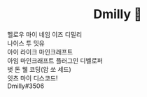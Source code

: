 # <div align=center>Dmilly 👋</div>

헬로우 마이 네임 이즈 디밀리  
나이스 투 밋유  
아이 라이크 마인크래프트  
아임 마인크래프트 플러그인 디벨로퍼  
벗 돈 웰 코딩(암 쏘 세드)  
잇츠 마이 디스코드!  
Dmilly#3506
